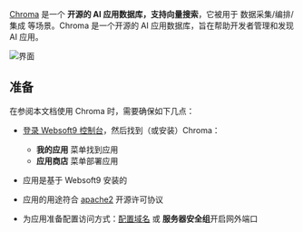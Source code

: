 [Chroma](https://www.trychroma.com) 是一个 **开源的 AI 应用数据库，支持向量搜索**，它被用于 数据采集/编排/集成  等场景。Chroma 是一个开源的 AI 应用数据库，旨在帮助开发者管理和发现 AI 应用。


![界面](https://libs.websoft9.com/Websoft9/DocsPicture/zh/chroma/chroma-gui-websoft9.png)


## 准备

在参阅本文档使用 Chroma 时，需要确保如下几点：

- [登录 Websoft9 控制台](./login-console)，然后找到（或安装）Chroma：
  - **我的应用** 菜单找到应用 
  - **应用商店** 菜单部署应用

- 应用是基于 Websoft9 安装的


- 应用的用途符合 [apache2](https://opensource.org/licenses/Apache-2.0) 开源许可协议


- 为应用准备配置访问方式：[配置域名](./domain-set) 或 **服务器安全组**开启网外端口